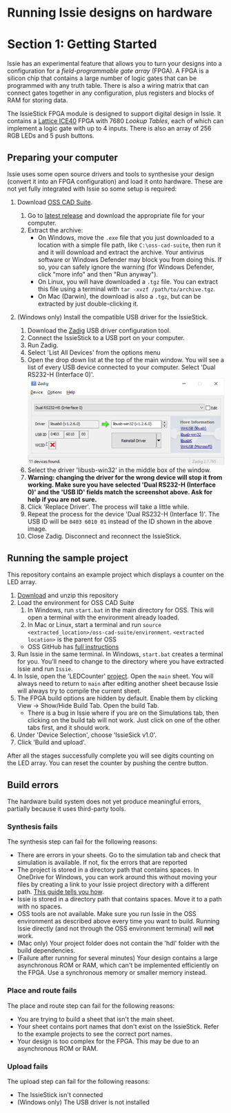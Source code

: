 # Running Issie designs on hardware
# Section 1: Getting Started

Issie has an experimental feature that allows you to turn your designs into a configuration for a *field-programmable gate array* (FPGA).
A FPGA is a silicon chip that contains a large number of logic gates that can be programmed with any truth table.
There is also a wiring matrix that can connect gates together in any configuration, plus registers and blocks of RAM for storing data.

The IssieStick FPGA module is designed to support digital design in Issie.
It contains a [Lattice ICE40](https://www.latticesemi.com/iCE40) FPGA with 7680 *Lookup Tables*, each of which can implement a logic gate with up to 4 inputs.
There is also an array of 256 RGB LEDs and 5 push buttons.

## Preparing your computer

Issie uses some open source drivers and tools to synthesise your design (convert it into an FPGA configuration) and load it onto hardware.
These are not yet fully integrated with Issie so some setup is required:

1. Download [OSS CAD Suite](https://github.com/YosysHQ/oss-cad-suite-build).
   1. Go to [latest release](https://github.com/YosysHQ/oss-cad-suite-build/releases/latest) and download the appropriate file for your computer.
   2. Extract the archive:
      * On Windows, move the `.exe` file that you just downloaded to a location with a simple file path, like `C:\oss-cad-suite`, then run it and it will download and extract the archive. Your antivirus software or Windows Defender may block you from doing this. If so, you can safely ignore the warning (for Windows Defender, click "more info" and then "Run anyway").
      * On Linux, you will have downloaded a `.tgz` file. You can extract this file using a terminal with `tar -xvzf /path/to/archive.tgz`.
      * On Mac (Darwin), the download is also a `.tgz`, but can be extracted by just double-clicking it.

2. (Windows only) Install the compatible USB driver for the IssieStick.
   1. Download the [Zadig](https://github.com/pbatard/libwdi/releases/latest) USB driver configuration tool.
   2. Connect the IssieStick to a USB port on your computer.
   3. Run Zadig.
   4. Select 'List All Devices' from the options menu
   5. Open the drop down list at the top of the main window. You will see a list of every USB device connected to your computer. Select 'Dual RS232-H (Interface 0)'.
![Selecting the correct USB device with Zadig](graphics/zadig.png)
   6. Select the driver 'libusb-win32' in the middle box of the window.
   7. **Warning: changing the driver for the wrong device will stop it from working. Make sure you have selected 'Dual RS232-H (Interface 0)' and the 'USB ID' fields match the screenshot above. Ask for help if you are not sure.**
   8. Click 'Replace Driver'. The process will take a little while.
   8. Repeat the process for the device 'Dual RS232-H (Interface 1)'. The USB ID will be `0403 6010 01` instead of the ID shown in the above image.
   9. Close Zadig. Disconnect and reconnect the IssieStick.

## Running the sample project

This repository contains an example project which displays a counter on the LED array.

1. [Download](https://github.com/edstott/EEE1labs/archive/refs/heads/main.zip) and unzip this repository
1. Load the environment for OSS CAD Suite
   1. In Windows, run `start.bat` in the main directory for OSS. This will open a terminal with the environment already loaded.
   2. In Mac or Linux, start a terminal and run `source <extracted_location>/oss-cad-suite/environment`. `<extracted location>` is the parent for OSS
   * OSS GitHub has [full instructions](https://github.com/YosysHQ/oss-cad-suite-build#installation)
2. Run Issie in the same terminal. In Windows, `start.bat` creates a terminal for you. You'll need to change to the directory where you have extracted Issie and run `Issie`.
3. In Issie, open the 'LEDCounter' [project](downloads/LEDCounter). Open the `main` sheet. You will always need to return to `main` after editing another sheet because Issie will always try to compile the current sheet.
5. The FPGA build options are hidden by default. Enable them by clicking View -> Show/Hide Build Tab. Open the build Tab.
   * There is a bug in Issie where if you are on the Simulations tab, then clicking on the build tab will not work. Just click on one of the other tabs first, and it should work.
6. Under 'Device Selection', choose 'IssieSick v1.0'.
7. Click 'Build and upload'.

After all the stages successfully complete you will see digits counting on the LED array.
You can reset the counter by pushing the centre button.

## Build errors

The hardware build system does not yet produce meaningful errors, partially because it uses third-party tools.

### Synthesis fails
The synthesis step can fail for the following reasons:

- There are errors in your sheets. Go to the simulation tab and check that simulation is available. If not, fix the errors that are reported
- The project is stored in a directory path that contains spaces. In OneDrive for Windows, you can work around this without moving your files by creating a link to your Issie project directory with a different path. [This guide tells you how](https://blog.jongallant.com/2020/01/onedrive-rename-remove-spaces-from-folder-name/).
- Issie is stored in a directory path that contains spaces. Move it to a path with no spaces.
- OSS tools are not available. Make sure you run Issie in the OSS environment as described above every time you want to build. Running Issie directly (and not through the OSS environment terminal) will **not** work.
- (Mac only) Your project folder does not contain the 'hdl' folder with the build dependencies.
- (Failure after running for several minutes) Your design contains a large asynchronous ROM or RAM, which can't be implemented efficiently on the FPGA. Use a synchronous memory or smaller memory instead.

### Place and route fails
The place and route step can fail for the following reasons:

- You are trying to build a sheet that isn't the main sheet.
- Your sheet contains port names that don't exist on the IssieStick. Refer to the example projects to see the correct port names.
- Your design is too complex for the FPGA. This may be due to an asynchronous ROM or RAM.

### Upload fails
The upload step can fail for the following reasons:

- The IssieStick isn't connected
- (Windows only) The USB driver is not installed
